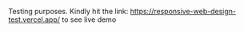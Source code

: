 Testing purposes. Kindly hit the link: https://responsive-web-design-test.vercel.app/ to see live demo